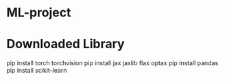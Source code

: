 # ML-project

# Downloaded Library
pip install torch torchvision
pip install jax jaxlib flax optax
pip install pandas
pip install scikit-learn